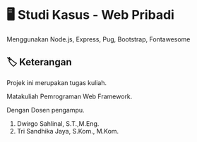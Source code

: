 # :desktop_computer: Studi Kasus - Web Pribadi

Menggunakan Node.js, Express, Pug, Bootstrap, Fontawesome

## :label: Keterangan

Projek ini merupakan tugas kuliah.

Matakuliah Pemrograman Web Framework.

Dengan Dosen pengampu.

1. Dwirgo Sahlinal, S.T.,M.Eng.
2. Tri Sandhika Jaya, S.Kom., M.Kom.

